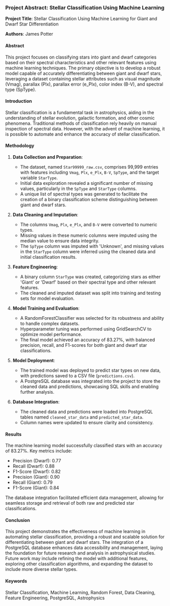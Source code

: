 ### Project Abstract: Stellar Classification Using Machine Learning

**Project Title**: Stellar Classification Using Machine Learning for Giant and Dwarf Star Differentiation

**Authors**: James Potter 

#### Abstract

This project focuses on classifying stars into giant and dwarf categories based on their spectral characteristics and other relevant features using machine learning techniques. The primary objective is to develop a robust model capable of accurately differentiating between giant and dwarf stars, leveraging a dataset containing stellar attributes such as visual magnitude (Vmag), parallax (Plx), parallax error (e_Plx), color index (B-V), and spectral type (SpType).

#### Introduction

Stellar classification is a fundamental task in astrophysics, aiding in the understanding of stellar evolution, galactic formation, and other cosmic phenomena. Traditional methods of classification rely heavily on manual inspection of spectral data. However, with the advent of machine learning, it is possible to automate and enhance the accuracy of stellar classification.

#### Methodology

1. **Data Collection and Preparation**:
   - The dataset, named `Star99999_raw.csv`, comprises 99,999 entries with features including `Vmag`, `Plx`, `e_Plx`, `B-V`, `SpType`, and the target variable `StarType`.
   - Initial data exploration revealed a significant number of missing values, particularly in the `SpType` and `StarType` columns.
   - A unique list of spectral types was generated to facilitate the creation of a binary classification scheme distinguishing between giant and dwarf stars.

2. **Data Cleaning and Imputation**:
   - The columns `Vmag`, `Plx`, `e_Plx`, and `B-V` were converted to numeric types.
   - Missing values in these numeric columns were imputed using the median value to ensure data integrity.
   - The `SpType` column was imputed with 'Unknown', and missing values in the `StarType` column were inferred using the cleaned data and initial classification results.

3. **Feature Engineering**:
   - A binary column `StarType` was created, categorizing stars as either 'Giant' or 'Dwarf' based on their spectral type and other relevant features.
   - The cleaned and imputed dataset was split into training and testing sets for model evaluation.

4. **Model Training and Evaluation**:
   - A RandomForestClassifier was selected for its robustness and ability to handle complex datasets.
   - Hyperparameter tuning was performed using GridSearchCV to optimize model performance.
   - The final model achieved an accuracy of 83.27%, with balanced precision, recall, and F1-scores for both giant and dwarf star classifications.

5. **Model Deployment**:
   - The trained model was deployed to predict star types on new data, with predictions saved to a CSV file (`predictions.csv`).
   - A PostgreSQL database was integrated into the project to store the cleaned data and predictions, showcasing SQL skills and enabling further analysis.

6. **Database Integration**:
   - The cleaned data and predictions were loaded into PostgreSQL tables named `cleaned_star_data` and `predicted_star_data`.
   - Column names were updated to ensure clarity and consistency.

#### Results

The machine learning model successfully classified stars with an accuracy of 83.27%. Key metrics include:
- Precision (Dwarf): 0.77
- Recall (Dwarf): 0.88
- F1-Score (Dwarf): 0.82
- Precision (Giant): 0.90
- Recall (Giant): 0.79
- F1-Score (Giant): 0.84

The database integration facilitated efficient data management, allowing for seamless storage and retrieval of both raw and predicted star classifications.

#### Conclusion

This project demonstrates the effectiveness of machine learning in automating stellar classification, providing a robust and scalable solution for differentiating between giant and dwarf stars. The integration of a PostgreSQL database enhances data accessibility and management, laying the foundation for future research and analysis in astrophysical studies. Future work may include refining the model with additional features, exploring other classification algorithms, and expanding the dataset to include more diverse stellar types.

#### Keywords

Stellar Classification, Machine Learning, Random Forest, Data Cleaning, Feature Engineering, PostgreSQL, Astrophysics
